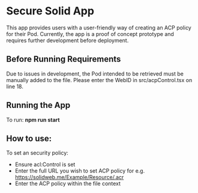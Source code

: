 # Secure Solid App

This app provides users with a user-friendly way of creating an ACP policy for their Pod. Currently, the app is a proof of concept prototype and requires further development before deployment. 

## Before Running Requirements

Due to issues in development, the Pod intended to be retrieved must be manually added to the file. Please enter the WebID in src/acpControl.tsx on line 18.

## Running the App

To run: **npm run start**

## How to use:

To set an security policy:
- Ensure acl:Control is set
- Enter the full URL you wish to set ACP policy for e.g. https://solidweb.me/Example/Resource/.acr
- Enter the ACP policy within the file context


